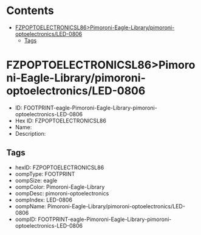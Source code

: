 



Contents
========

* [FZPOPTOELECTRONICSL86>Pimoroni-Eagle-Library/pimoroni-optoelectronics/LED-0806](#fzpoptoelectronicsl86pimoroni-eagle-librarypimoroni-optoelectronicsled-0806)
	* [Tags](#tags)

# FZPOPTOELECTRONICSL86>Pimoroni-Eagle-Library/pimoroni-optoelectronics/LED-0806

- ID: FOOTPRINT-eagle-Pimoroni-Eagle-Library-pimoroni-optoelectronics-LED-0806
- Hex ID: FZPOPTOELECTRONICSL86
- Name: 
- Description: 

## Tags

- hexID: FZPOPTOELECTRONICSL86
- oompType: FOOTPRINT
- oompSize: eagle
- oompColor: Pimoroni-Eagle-Library
- oompDesc: pimoroni-optoelectronics
- oompIndex: LED-0806
- oompName: Pimoroni-Eagle-Library/pimoroni-optoelectronics/LED-0806
- oompID: FOOTPRINT-eagle-Pimoroni-Eagle-Library-pimoroni-optoelectronics-LED-0806
